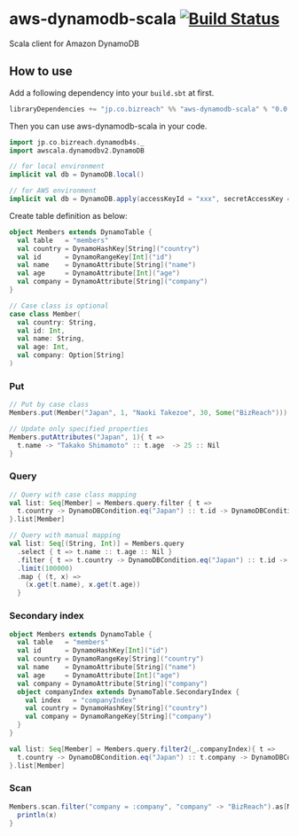 aws-dynamodb-scala [![Build Status](https://travis-ci.org/bizreach/aws-dynamodb-scala.svg?branch=master)](https://travis-ci.org/bizreach/aws-dynamodb-scala)
==========

Scala client for Amazon DynamoDB

## How to use

Add a following dependency into your `build.sbt` at first.

```scala
libraryDependencies += "jp.co.bizreach" %% "aws-dynamodb-scala" % "0.0.7"
```

Then you can use aws-dynamodb-scala in your code.

```scala
import jp.co.bizreach.dynamodb4s._
import awscala.dynamodbv2.DynamoDB

// for local environment
implicit val db = DynamoDB.local()

// for AWS environment
implicit val db = DynamoDB.apply(accessKeyId = "xxx", secretAccessKey = "xxx")
```

Create table definition as below:

```scala
object Members extends DynamoTable {
  val table   = "members"
  val country = DynamoHashKey[String]("country")
  val id      = DynamoRangeKey[Int]("id")
  val name    = DynamoAttribute[String]("name")
  val age     = DynamoAttribute[Int]("age")
  val company = DynamoAttribute[String]("company")
}

// Case class is optional
case class Member(
  val country: String,
  val id: Int,
  val name: String,
  val age: Int,
  val company: Option[String]
)
```

### Put

```scala
// Put by case class
Members.put(Member("Japan", 1, "Naoki Takezoe", 30, Some("BizReach")))

// Update only specified properties
Members.putAttributes("Japan", 1){ t =>
  t.name -> "Takako Shimamoto" :: t.age  -> 25 :: Nil
}
```

### Query

```scala
// Query with case class mapping
val list: Seq[Member] = Members.query.filter { t =>
  t.country -> DynamoDBCondition.eq("Japan") :: t.id -> DynamoDBCondition.eq(1) :: Nil
}.list[Member]

// Query with manual mapping
val list: Seq[(String, Int)] = Members.query
  .select { t => t.name :: t.age :: Nil }
  .filter { t => t.country -> DynamoDBCondition.eq("Japan") :: t.id -> DynamoDBCondition.eq(1) :: Nil }
  .limit(100000)
  .map { (t, x) =>
    (x.get(t.name), x.get(t.age))
  }
```

### Secondary index

```scala
object Members extends DynamoTable {
  val table   = "members"
  val id      = DynamoHashKey[Int]("id")
  val country = DynamoRangeKey[String]("country")
  val name    = DynamoAttribute[String]("name")
  val age     = DynamoAttribute[Int]("age")
  val company = DynamoAttribute[String]("company")
  object companyIndex extends DynamoTable.SecondaryIndex {
    val index   = "companyIndex"
    val country = DynamoHashKey[String]("country")
    val company = DynamoRangeKey[String]("company")
  }  
}

val list: Seq[Member] = Members.query.filter2(_.companyIndex){ t =>
  t.country -> DynamoDBCondition.eq("Japan") :: t.company -> DynamoDBCondition.eq("BizReach") :: Nil
}.list[Member]
```

### Scan

```scala
Members.scan.filter("company = :company", "company" -> "BizReach").as[Member]{ x =>
  println(x)
}
```
